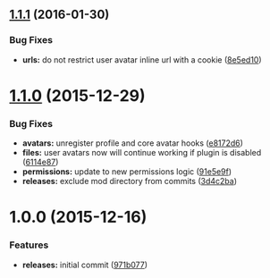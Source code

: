 <a name="1.1.1"></a>
## [1.1.1](https://github.com/hypeJunction/Elgg-avatars_user/compare/1.1.0...v1.1.1) (2016-01-30)


### Bug Fixes

* **urls:** do not restrict user avatar inline url with a cookie ([8e5ed10](https://github.com/hypeJunction/Elgg-avatars_user/commit/8e5ed10))



<a name="1.1.0"></a>
# [1.1.0](https://github.com/hypeJunction/Elgg-avatars_user/compare/1.0.0...v1.1.0) (2015-12-29)


### Bug Fixes

* **avatars:** unregister profile and core avatar hooks ([e8172d6](https://github.com/hypeJunction/Elgg-avatars_user/commit/e8172d6))
* **files:** user avatars now will continue working if plugin is disabled ([6114e87](https://github.com/hypeJunction/Elgg-avatars_user/commit/6114e87))
* **permissions:** update to new permissions logic ([91e5e9f](https://github.com/hypeJunction/Elgg-avatars_user/commit/91e5e9f))
* **releases:** exclude mod directory from commits ([3d4c2ba](https://github.com/hypeJunction/Elgg-avatars_user/commit/3d4c2ba))



<a name="1.0.0"></a>
# 1.0.0 (2015-12-16)


### Features

* **releases:** initial commit ([971b077](https://github.com/hypeJunction/Elgg-avatars_user/commit/971b077))



